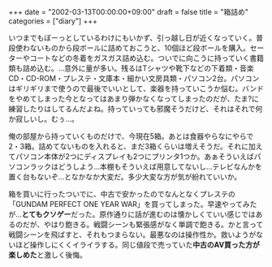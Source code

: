+++
date = "2002-03-13T00:00:00+09:00"
draft = false
title = "箱詰め"
categories = ["diary"]
+++

いつまでもぼーっとしているわけにもいかず、引っ越し日が近くなっていく。普段使わないものから段ボールに詰めておこうと、10個ほど段ボールを購入。セーターやコートなどの冬着をガスガス詰め込む。ついでに向こうに持っていく書籍類も詰め込む。...意外に量が多い。残るはTシャツや靴下などの下着類・音楽CD・CD-ROM・プレステ・文庫本・細かい文房具類・パソコン2台。パソコンはギリギリまで使うので最後でいいとして、楽器を持っていこうか悩む。バンドをやめてしまった今となってはあまり弾かなくなってしまったのだが、たま?に練習したりはしてるんだよね。持っていっても邪魔そうだけど、それはそれで何か寂しいし。むぅ...。

俺の部屋から持っていくものだけで、今現在5箱。あとは食器やらなにやらで2・3箱。詰めてないものを入れると、まだ3箱くらいは増えそうだ。それに加えてパソコン本体が2つにディスプレイも2つにプリンタ1つか。あぁそういえばパソコンラックはどうしよう...本棚もそういえば用意してないし...テレビなんかを置く台もないぞ...となかなか大変だ。多少大変な方が気が紛れていいか。

箱を買いに行ったついでに、中古で安かったのでなんとなくプレステの「GUNDAM PERFECT ONE YEAR WAR」を買ってしまった。早速やってみたが...<strong>とてもクソゲー</strong>だった。原作通りに話が進むのは懐かしくていい感じではあるのだが、やはり飽きる。戦闘シーンも緊張感がなく単調で飽きる。かと言って戦闘シーンを飛ばすと、それもつまらない。最悪なのは操作性か。救いようがないほど操作しにくくイライラする。同じ値段で売っていた<strong>中古のAV買った方が楽しめた</strong>と激しく後悔。
